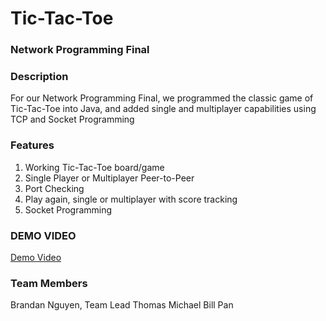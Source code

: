 # Tic-Tac-Toe
### Network Programming Final

### Description
For our Network Programming Final, we programmed the classic game of Tic-Tac-Toe into Java, and added single and multiplayer capabilities using TCP and Socket Programming
### Features
1. Working Tic-Tac-Toe board/game
2. Single Player or Multiplayer Peer-to-Peer
3. Port Checking
4. Play again, single or multiplayer with score tracking
5. Socket Programming
### DEMO VIDEO
[Demo Video](https://youtu.be/PWBXR2ggYSo)
### Team Members
Brandan Nguyen, Team Lead
Thomas Michael
Bill Pan
